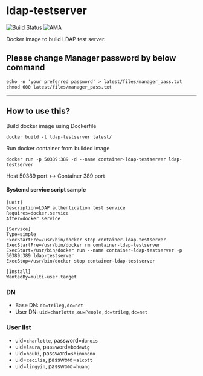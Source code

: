# ldap-testserver
[![Build Status](https://travis-ci.org/trileg/ldap-testserver.svg?branch=master)](https://travis-ci.org/trileg/ldap-testserver)
[![AMA](https://img.shields.io/badge/ask%20me-anything-0e7fc0.svg)](https://github.com/trileg/ama)

Docker image to build LDAP test server.

## Please change Manager password by below command
```
echo -n 'your preferred password' > latest/files/manager_pass.txt
chmod 600 latest/files/manager_pass.txt
```

-----

## How to use this?
Build docker image using Dockerfile
```
docker build -t ldap-testserver latest/
```

Run docker container from builded image
```
docker run -p 50389:389 -d --name container-ldap-testserver ldap-testserver
```
Host 50389 port <-> Container 389 port

#### Systemd service script sample
```
[Unit]
Description=LDAP authentication test service
Requires=docker.service
After=docker.service

[Service]
Type=simple
ExecStartPre=/usr/bin/docker stop container-ldap-testserver
ExecStartPre=/usr/bin/docker rm container-ldap-testserver
ExecStart=/usr/bin/docker run --name container-ldap-testserver -p 50389:389 ldap-testserver
ExecStop=/usr/bin/docker stop container-ldap-testserver

[Install]
WantedBy=multi-user.target
```

### DN
- Base DN: `dc=trileg,dc=net`
- User DN: `uid=charlotte,ou=People,dc=trileg,dc=net`

### User list
- uid=`charlotte`, password=`dunois`
- uid=`laura`, password=`bodewig`
- uid=`houki`, password=`shinonono`
- uid=`cecilia`, password=`alcott`
- uid=`lingyin`, password=`huang`
